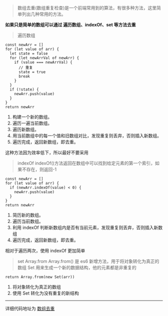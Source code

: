 > 数组去重(数组重复检查)是一个前端常用到的算法，有很多种方法，这里简单列出几种常用的方法。

**如果只是简单的数组可以通过 遍历数组、indexOf、set 等方法去重**

> 遍历数组

```
const newArr = []
for (let value of arr) {
  let state = false
  for (let newArrVal of newArr) {
    if (value === newArrVal) {
      // 重复
      state = true
      break
    }
  }
  if (!state) {
    newArr.push(value)
  }
}
return newArr
```
1. 构建一个新的数组。
2. 遍历一遍当前数组。
3. 遍历新数组。
4. 用当前数组中的每一个值和旧数组对比，发现重复则丢弃，否则插入新数组。
5. 遍历完成，返回新数组，即去重。

这种方法因为效率低下，所以最好不要采用

> indexOf
indexOf()方法返回在数组中可以找到给定元素的第一个索引，如果不存在，则返回-1

```
const newArr = []
for (let value of arr) {
  if (newArr.indexOf(value) < 0) {
    newArr.push(value)
  }
}
return newArr
```

1. 简历新的数组。
2. 遍历当前数组。
3. 利用 indexOf 判断新数组内是否有当前元素，发现重复则丢弃，否则插入新数组
4. 遍历完成，返回新数组，即去重。

相对于遍历两次，使用 indexOf 更加简单

> set Array.from
Array.from() 是 es6 新增方法，用于将对象转化为真正的数组
Set 用来生成一个新的数据结构，他的元素都是非重复的

```
return Array.from(new Set(arr))

```
1. 将对象转化为真正的数组
2. 使用 Set 转化为没有重复的新结构
-----

详细代码地址为 [数组去重](https://github.com/jinzhuming/algorithm/blob/master/%E6%95%B0%E7%BB%84%E5%8E%BB%E9%87%8D/index.html)
